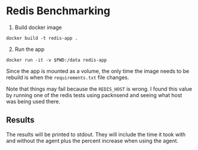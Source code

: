 # Redis Benchmarking

1. Build docker image

```
docker build -t redis-app .
```

2. Run the app

```
docker run -it -v $PWD:/data redis-app
```

Since the app is mounted as a volume, the only time the image needs to be
rebuild is when the `requirements.txt` file changes.

Note that things may fail because the `REDIS_HOST` is wrong. I found this value
by running one of the redis tests using packnsend and seeing what host was
being used there.

## Results

The results will be printed to stdout. They will include the time it took with
and without the agent plus the percent increase when using the agent.
